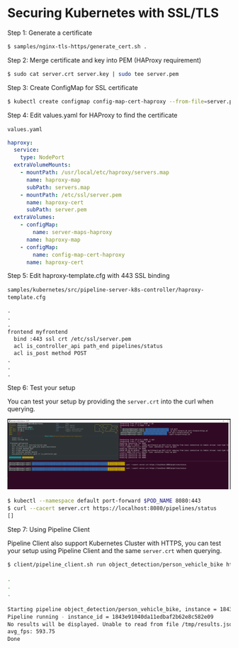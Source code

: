 # Securing Kubernetes with SSL/TLS

Step 1: Generate a certificate

```sh
$ samples/nginx-tls-https/generate_cert.sh .
```

Step 2: Merge certificate and key into PEM (HAProxy requirement)

```sh
$ sudo cat server.crt server.key | sudo tee server.pem
```

Step 3: Create ConfigMap for SSL certificate

```sh
$ kubectl create configmap config-map-cert-haproxy --from-file=server.pem
```

Step 4: Edit values.yaml for HAProxy to find the certificate

`values.yaml`
```yaml
haproxy:
  service:
    type: NodePort
  extraVolumeMounts:
    - mountPath: /usr/local/etc/haproxy/servers.map
      name: haproxy-map
      subPath: servers.map
    - mountPath: /etc/ssl/server.pem
      name: haproxy-cert
      subPath: server.pem
  extraVolumes:
    - configMap:
        name: server-maps-haproxy
      name: haproxy-map
    - configMap:
        name: config-map-cert-haproxy
      name: haproxy-cert
```

Step 5: Edit haproxy-template.cfg with 443 SSL binding

`samples/kubernetes/src/pipeline-server-k8s-controller/haproxy-template.cfg`
```
.
.
.
frontend myfrontend
  bind :443 ssl crt /etc/ssl/server.pem
  acl is_controller_api path_end pipelines/status
  acl is_post method POST
.
.
.

```

Step 6: Test your setup

You can test your setup by providing the `server.crt` into the curl when querying.

![httpsk8s](/docs/images/0031-https-k8s.png)

```sh
$ kubectl --namespace default port-forward $POD_NAME 8080:443
$ curl --cacert server.crt https://localhost:8080/pipelines/status
[]
```

Step 7: Using Pipeline Client

Pipeline Client also support Kubernetes Cluster with HTTPS, you can test your setup using Pipeline Client and the same `server.crt` when querying.

```sh
$ client/pipeline_client.sh run object_detection/person_vehicle_bike https://github.com/intel-iot-devkit/sample-videos/blob/master/person-bicycle-car-detection.mp4\?raw\=true --server-address https://localhost:8443 --server-cert samples/nginx-tls-https/cert/server.crt

.
.
.

Starting pipeline object_detection/person_vehicle_bike, instance = 1843e91040da11edbaf2b62e8c582e09
Pipeline running - instance_id = 1843e91040da11edbaf2b62e8c582e09
No results will be displayed. Unable to read from file /tmp/results.jsonl
avg_fps: 593.75
Done
```